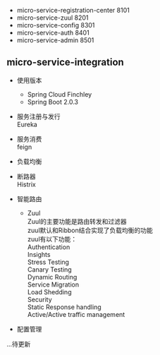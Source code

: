 * micro-service-registration-center 8101
* micro-service-zuul 8201
* micro-service-config 8301
* micro-service-auth 8401
* micro-service-admin 8501


## micro-service-integration
* 使用版本  
    + Spring Cloud Finchley
    + Spring Boot 2.0.3
    
* 服务注册与发行  
Eureka

* 服务消费  
feign

* 负载均衡

* 断路器  
Histrix

* 智能路由
    * Zuul  
Zuul的主要功能是路由转发和过滤器  
zuul默认和Ribbon结合实现了负载均衡的功能  
zuul有以下功能：  
Authentication  
Insights  
Stress Testing  
Canary Testing  
Dynamic Routing  
Service Migration  
Load Shedding  
Security  
Static Response handling  
Active/Active traffic management  

* 配置管理

...待更新